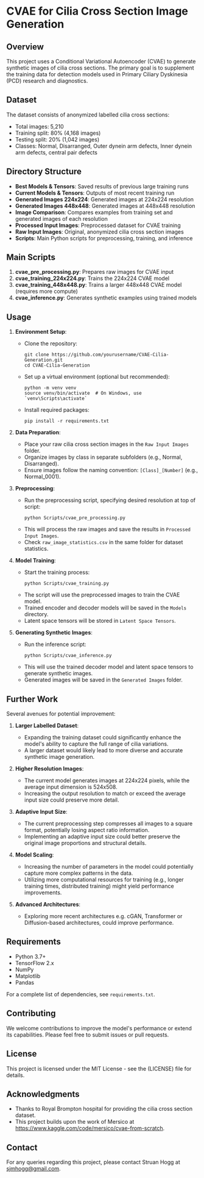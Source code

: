 # CVAE for Cilia Cross Section Image Generation

## Overview

This project uses a Conditional Variational Autoencoder (CVAE) to generate synthetic images of cilia cross sections. The primary goal is to supplement the training data for detection models used in Primary Ciliary Dyskinesia (PCD) research and diagnostics.


## Dataset

The dataset consists of anonymized labelled cilia cross sections:

- Total images: 5,210
- Training split: 80% (4,168 images)
- Testing split: 20% (1,042 images)
- Classes: Normal, Disarranged, Outer dynein arm defects, Inner dynein arm defects, central pair defects

## Directory Structure

- **Best Models & Tensors**: Saved results of previous large training runs
- **Current Models & Tensors**: Outputs of most recent training run
- **Generated Images 224x224**: Generated images at 224x224 resolution
- **Generated Images 448x448**: Generated images at 448x448 resolution
- **Image Comparison**: Compares examples from training set and generated images of each resolution
- **Processed Input Images**: Preprocessed dataset for CVAE training
- **Raw Input Images**: Original, anonymized cilia cross section images
- **Scripts**: Main Python scripts for preprocessing, training, and inference

## Main Scripts

1. **cvae_pre_processing.py**: Prepares raw images for CVAE input
2. **cvae_training_224x224.py**: Trains the 224x224 CVAE model
3. **cvae_training_448x448.py**: Trains a larger 448x448 CVAE model (requires more compute)
4. **cvae_inference.py**: Generates synthetic examples using trained models

## Usage

1. **Environment Setup**:
   - Clone the repository:
     ```
     git clone https://github.com/yourusername/CVAE-Cilia-Generation.git
     cd CVAE-Cilia-Generation
     ```
   - Set up a virtual environment (optional but recommended):
     ```
     python -m venv venv
     source venv/bin/activate  # On Windows, use `venv\Scripts\activate`
     ```
   - Install required packages:
     ```
     pip install -r requirements.txt
     ```

2. **Data Preparation**:
   - Place your raw cilia cross section images in the `Raw Input Images` folder.
   - Organize images by class in separate subfolders (e.g., Normal, Disarranged).
   - Ensure images follow the naming convention: `[Class]_[Number]` (e.g., Normal_0001).

3. **Preprocessing**:
   - Run the preprocessing script, specifying desired resolution at top of script:
     ```
     python Scripts/cvae_pre_processing.py
     ```
   - This will process the raw images and save the results in `Processed Input Images`.
   - Check `raw_image_statistics.csv` in the same folder for dataset statistics.

4. **Model Training**:
   - Start the training process:
     ```
     python Scripts/cvae_training.py
     ```
   - The script will use the preprocessed images to train the CVAE model.
   - Trained encoder and decoder models will be saved in the `Models` directory.
   - Latent space tensors will be stored in `Latent Space Tensors`.

5. **Generating Synthetic Images**:
   - Run the inference script:
     ```
     python Scripts/cvae_inference.py
     ```
   - This will use the trained decoder model and latent space tensors to generate synthetic images.
   - Generated images will be saved in the `Generated Images` folder.


## Further Work

Several avenues for potential improvement:

1. **Larger Labelled Dataset**: 
   - Expanding the training dataset could significantly enhance the model's ability to capture the full range of cilia variations.
   - A larger dataset would likely lead to more diverse and accurate synthetic image generation.

2. **Higher Resolution Images**: 
   - The current model generates images at 224x224 pixels, while the average input dimension is 524x508.
   - Increasing the output resolution to match or exceed the average input size could preserve more detail.

3. **Adaptive Input Size**: 
   - The current preprocessing step compresses all images to a square format, potentially losing aspect ratio information.
   - Implementing an adaptive input size could better preserve the original image proportions and structural details.

4. **Model Scaling**:
   - Increasing the number of parameters in the model could potentially capture more complex patterns in the data.
   - Utilizing more computational resources for training (e.g., longer training times, distributed training) might yield performance improvements.

5. **Advanced Architectures**:
   - Exploring more recent architectures e.g. cGAN, Transformer or Diffusion-based architectures, could improve performance.

## Requirements

- Python 3.7+
- TensorFlow 2.x
- NumPy
- Matplotlib
- Pandas

For a complete list of dependencies, see `requirements.txt`.

## Contributing

We welcome contributions to improve the model's performance or extend its capabilities. Please feel free to submit issues or pull requests.

## License

This project is licensed under the MIT License - see the (LICENSE) file for details.

## Acknowledgments

- Thanks to Royal Brompton hospital for providing the cilia cross section dataset.
- This project builds upon the work of Mersico at https://www.kaggle.com/code/mersico/cvae-from-scratch.

## Contact

For any queries regarding this project, please contact Struan Hogg at sjmhogg@gmail.com.